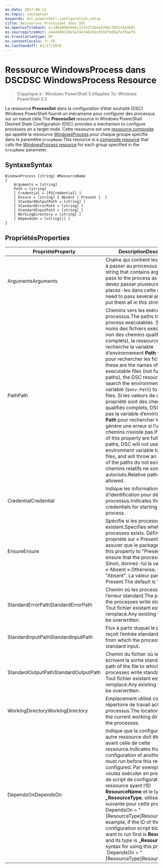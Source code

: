 ```yaml
---
ms.date: 2017-06-12
ms.topic: conceptual
keywords: dsc,powershell,configuration,setup
title: Ressources ProcessSet dans DSC
ms.openlocfilehash: ec1d6a04b5debc22fe2f3b4a4396c385514a3b0c
ms.sourcegitcommit: a444406120e5af4e746cbbc0558fe89a7e78aef6
ms.translationtype: HT
ms.contentlocale: fr-FR
ms.lasthandoff: 01/17/2018
---
```

# <a name="dsc-windowsprocess-resource"></a><span data-ttu-id="68505-103">Ressource WindowsProcess dans DSC</span><span class="sxs-lookup"><span data-stu-id="68505-103">DSC WindowsProcess Resource</span></span>

> <span data-ttu-id="68505-104">S’applique à : Windows PowerShell 5.0</span><span class="sxs-lookup"><span data-stu-id="68505-104">Applies To: Windows PowerShell 5.0</span></span>

<span data-ttu-id="68505-105">La ressource **ProcessSet** dans la configuration d’état souhaité (DSC) Windows PowerShell fournit un mécanisme pour configurer des processus sur un nœud cible.</span><span class="sxs-lookup"><span data-stu-id="68505-105">The **ProcessSet** resource in Windows PowerShell Desired State Configuration (DSC) provides a mechanism to configure processes on a target node.</span></span> <span data-ttu-id="68505-106">Cette ressource est une [ressource composite](authoringResourceComposite.md) qui appelle la ressource [WindowsProcess](windowsProcessResource.md) pour chaque groupe spécifié dans le paramètre `GroupName`.</span><span class="sxs-lookup"><span data-stu-id="68505-106">This resource is a [composite resource](authoringResourceComposite.md) that calls the [WindowsProcess resource](windowsProcessResource.md) for each group specified in the `GroupName` parameter.</span></span>

## <a name="syntax"></a><span data-ttu-id="68505-107">Syntaxe</span><span class="sxs-lookup"><span data-stu-id="68505-107">Syntax</span></span>

```
WindowsProcess [string] #ResourceName
{
    Arguments = [string]
    Path = [string]
    [ Credential = [PSCredential] ]
    [ Ensure = [string] { Absent | Present }  ]
    [ StandardOutputPath = [string] ]
    [ StandardErrorPath = [string] ]
    [ StandardInputPath = [string] ]   
    [ WorkingDirectory = [string] ]
    [ DependsOn = [string[]] ]
}
```

## <a name="properties"></a><span data-ttu-id="68505-108">Propriétés</span><span class="sxs-lookup"><span data-stu-id="68505-108">Properties</span></span>
|  <span data-ttu-id="68505-109">Propriété</span><span class="sxs-lookup"><span data-stu-id="68505-109">Property</span></span>  |  <span data-ttu-id="68505-110">Description</span><span class="sxs-lookup"><span data-stu-id="68505-110">Description</span></span>   | 
|---|---| 
| <span data-ttu-id="68505-111">Arguments</span><span class="sxs-lookup"><span data-stu-id="68505-111">Arguments</span></span>| <span data-ttu-id="68505-112">Chaîne qui contient les arguments à passer au processus en l’état.</span><span class="sxs-lookup"><span data-stu-id="68505-112">A string that contains arguments to pass to the process as-is.</span></span> <span data-ttu-id="68505-113">Si vous devez passer plusieurs arguments, placez-les dans cette chaîne.</span><span class="sxs-lookup"><span data-stu-id="68505-113">If you need to pass several arguments, put them all in this string.</span></span>| 
| <span data-ttu-id="68505-114">Path</span><span class="sxs-lookup"><span data-stu-id="68505-114">Path</span></span>| <span data-ttu-id="68505-115">Chemins vers les exécutables du processus.</span><span class="sxs-lookup"><span data-stu-id="68505-115">The paths to the process executables.</span></span> <span data-ttu-id="68505-116">S’il s’agit des noms des fichiers exécutables (et non des chemins qualifiés complets), la ressource DSC recherche la variable d’environnement **Path** (`$env:Path`) pour rechercher les fichiers.</span><span class="sxs-lookup"><span data-stu-id="68505-116">If these are the names of the executable files (not fully qualified paths), the DSC resource will search the environment **Path** variable (`$env:Path`) to find the files.</span></span> <span data-ttu-id="68505-117">Si les valeurs de cette propriété sont des chemins qualifiés complets, DSC n’utilise pas la variable d’environnement **Path** pour rechercher les fichiers et génère une erreur si l’un des chemins n’existe pas.</span><span class="sxs-lookup"><span data-stu-id="68505-117">If the values of this property are fully qualified paths, DSC will not use the **Path** environment variable to find the files, and will throw an error if any of the paths do not exist.</span></span> <span data-ttu-id="68505-118">Les chemins relatifs ne sont pas autorisés.</span><span class="sxs-lookup"><span data-stu-id="68505-118">Relative paths are not allowed.</span></span>| 
| <span data-ttu-id="68505-119">Credential</span><span class="sxs-lookup"><span data-stu-id="68505-119">Credential</span></span>| <span data-ttu-id="68505-120">Indique les informations d’identification pour démarrer le processus.</span><span class="sxs-lookup"><span data-stu-id="68505-120">Indicates the credentials for starting the process.</span></span>| 
| <span data-ttu-id="68505-121">Ensure</span><span class="sxs-lookup"><span data-stu-id="68505-121">Ensure</span></span>| <span data-ttu-id="68505-122">Spécifie si les processus existent.</span><span class="sxs-lookup"><span data-stu-id="68505-122">Specifies whether the processes exists.</span></span> <span data-ttu-id="68505-123">Définissez cette propriété sur « Present » pour vous assurer que le package existe.</span><span class="sxs-lookup"><span data-stu-id="68505-123">Set this property to "Present" to ensure that the process exists.</span></span> <span data-ttu-id="68505-124">Sinon, donnez-lui la valeur « Absent ».</span><span class="sxs-lookup"><span data-stu-id="68505-124">Otherwise, set it to "Absent".</span></span> <span data-ttu-id="68505-125">La valeur par défaut est Present.</span><span class="sxs-lookup"><span data-stu-id="68505-125">The default is "Present".</span></span>| 
| <span data-ttu-id="68505-126">StandardErrorPath</span><span class="sxs-lookup"><span data-stu-id="68505-126">StandardErrorPath</span></span>| <span data-ttu-id="68505-127">Chemin où les processus écrivent l’erreur standard.</span><span class="sxs-lookup"><span data-stu-id="68505-127">The path to which the processes write standard error.</span></span> <span data-ttu-id="68505-128">Tout fichier existant est remplacé.</span><span class="sxs-lookup"><span data-stu-id="68505-128">Any existing file there will be overwritten.</span></span>| 
| <span data-ttu-id="68505-129">StandardInputPath</span><span class="sxs-lookup"><span data-stu-id="68505-129">StandardInputPath</span></span>| <span data-ttu-id="68505-130">Flux à partir duquel le processus reçoit l’entrée standard.</span><span class="sxs-lookup"><span data-stu-id="68505-130">The stream from which the process receives standard input.</span></span>| 
| <span data-ttu-id="68505-131">StandardOutputPath</span><span class="sxs-lookup"><span data-stu-id="68505-131">StandardOutputPath</span></span>| <span data-ttu-id="68505-132">Chemin du fichier où les processus écrivent la sortie standard.</span><span class="sxs-lookup"><span data-stu-id="68505-132">The path of the file to which the processes write standard output.</span></span> <span data-ttu-id="68505-133">Tout fichier existant est remplacé.</span><span class="sxs-lookup"><span data-stu-id="68505-133">Any existing file there will be overwritten.</span></span>| 
| <span data-ttu-id="68505-134">WorkingDirectory</span><span class="sxs-lookup"><span data-stu-id="68505-134">WorkingDirectory</span></span>| <span data-ttu-id="68505-135">Emplacement utilisé comme répertoire de travail actuel pour les processus.</span><span class="sxs-lookup"><span data-stu-id="68505-135">The location used as the current working directory for the processes.</span></span>| 
| <span data-ttu-id="68505-136">DependsOn</span><span class="sxs-lookup"><span data-stu-id="68505-136">DependsOn</span></span> | <span data-ttu-id="68505-137">Indique que la configuration d’une autre ressource doit être effectuée avant celle de cette ressource.</span><span class="sxs-lookup"><span data-stu-id="68505-137">Indicates that the configuration of another resource must run before this resource is configured.</span></span> <span data-ttu-id="68505-138">Par exemple, si vous voulez exécuter en premier le bloc de script de configuration de ressource ayant l’ID **ResourceName** et le type **_ResourceType**, utilisez la syntaxe suivante pour cette propriété : DependsOn = "[ResourceType]ResourceName"</span><span class="sxs-lookup"><span data-stu-id="68505-138">For example, if the ID of the resource configuration script block that you want to run first is **ResourceName** and its type is **_ResourceType**, the syntax for using this property is \`DependsOn = "[ResourceType]ResourceName"\`\` .</span></span>| 

